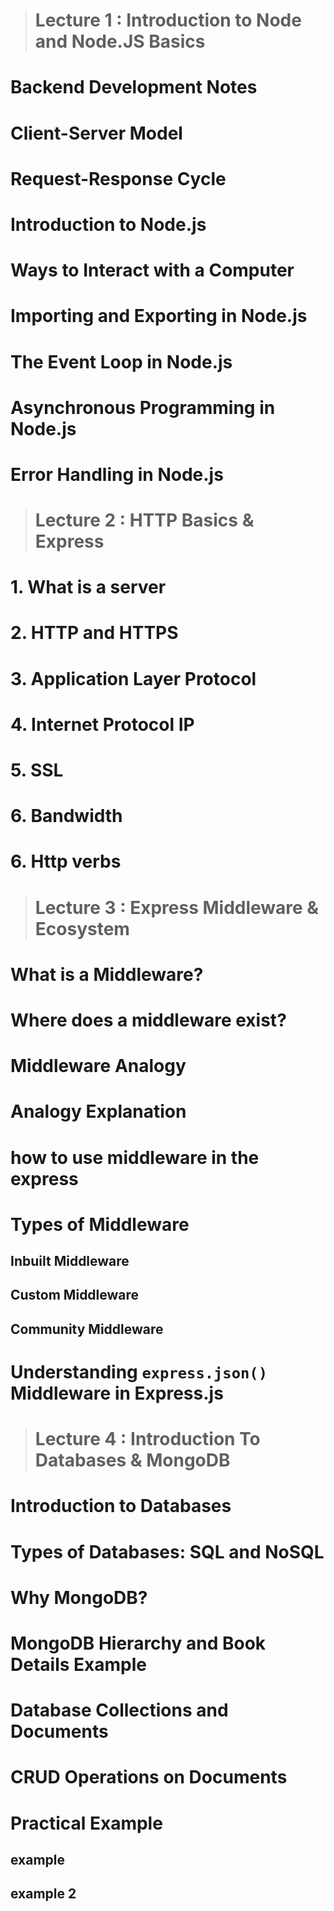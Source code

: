 ># Lecture 1 :  Introduction to Node and Node.JS Basics
# Backend Development Notes
# Client-Server Model
# Request-Response Cycle
# Introduction to Node.js
# Ways to Interact with a Computer
# Importing and Exporting in Node.js
# The Event Loop in Node.js
# Asynchronous Programming in Node.js
# Error Handling in Node.js

> # Lecture 2 :  HTTP Basics & Express
# 1. What is a server
# 2. HTTP and HTTPS
# 3. Application Layer Protocol
# 4. Internet Protocol IP
# 5. SSL
# 6. Bandwidth
# 6. Http verbs

> # Lecture 3 : Express Middleware & Ecosystem
# What is a Middleware?
# Where does a middleware exist?
# Middleware Analogy
# Analogy Explanation
# how to use middleware in the express
# Types of Middleware
## Inbuilt Middleware
## Custom Middleware
## Community Middleware
# Understanding `express.json()` Middleware in Express.js

> # Lecture 4 : Introduction To Databases & MongoDB
# Introduction to Databases
# Types of Databases: SQL and NoSQL
# Why MongoDB?
# MongoDB Hierarchy and Book Details Example
# Database Collections and Documents
# CRUD Operations on Documents
# Practical Example

## example

## example 2